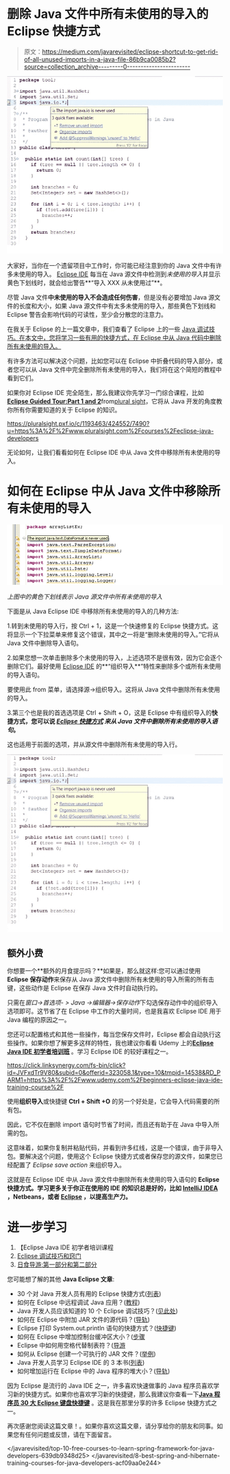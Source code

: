 # 删除 Java 文件中所有未使用的导入的 Eclipse 快捷方式

> 原文：<https://medium.com/javarevisited/eclipse-shortcut-to-get-rid-of-all-unused-imports-in-a-java-file-86b9ca0085b2?source=collection_archive---------0----------------------->

[![](img/3ce95e776f54065a5852925f265718c5.png)](https://click.linksynergy.com/fs-bin/click?id=JVFxdTr9V80&subid=0&offerid=323058.1&type=10&tmpid=14538&RD_PARM1=https%3A%2F%2Fwww.udemy.com%2Fbeginners-eclipse-java-ide-training-course%2F)

大家好，当你在一个遗留项目中工作时，你可能已经注意到你的 Java 文件中有许多未使用的导入。 [Eclipse IDE](http://www.java67.com/2018/02/5-free-eclipse-and-junit-online-courses-java-developers.html) 每当在 Java 源文件中检测到*未使用的导入*并显示黄色下划线时，就会给出警告**“导入 XXX 从未使用过”**。

尽管 Java 文件**中未使用的导入不会造成任何伤害**，但是没有必要增加 Java 源文件的长度和大小，如果 Java 源文件中有太多未使用的导入，那些黄色下划线和 Eclipse 警告会影响代码的可读性，至少会分散您的注意力。

在我关于 Eclipse 的上一篇文章中，我们查看了 Eclipse 上的一些 [Java 调试技巧。在本文中，您将学习一些有用的快捷方式，在 Eclipse 中从 Java 代码中删除所有未使用的导入。](https://javarevisited.blogspot.com/2011/07/java-debugging-tutorial-example-tips.html)

有许多方法可以解决这个问题，比如您可以在 Eclipse 中折叠代码的导入部分，或者您可以从 Java 文件中完全删除所有未使用的导入，我们将在这个简短的教程中看到它们。

如果你对 Eclipse IDE 完全陌生，那么我建议你先学习一门综合课程，比如[**Eclipse Guided Tour:Part 1 and 2**](https://pluralsight.pxf.io/c/1193463/424552/7490?u=https%3A%2F%2Fwww.pluralsight.com%2Fcourses%2Feclipse-guided-tour-part1)from[plural sight](https://javarevisited.blogspot.com/2017/12/top-10-pluralsight-courses-java-and-web-developers.html)，它将从 Java 开发的角度教你所有你需要知道的关于 Eclipse 的知识。

<https://pluralsight.pxf.io/c/1193463/424552/7490?u=https%3A%2F%2Fwww.pluralsight.com%2Fcourses%2Feclipse-java-developers>  

无论如何，让我们看看如何在 Eclipse IDE 中从 Java 文件中移除所有未使用的导入。

# 如何在 Eclipse 中从 Java 文件中移除所有未使用的导入

[![](img/acb607f914e112e7cce271dcba85863f.png)](https://javarevisited.blogspot.com/2020/05/top-5-courses-to-learn-eclipse-ide-for-java-developers.html)

*上图中的黄色下划线表示 Java 源文件中所有未使用的导入*

下面是从 Java Eclipse IDE 中移除所有未使用的导入的几种方法:

1.转到未使用的导入行，按 Ctrl + 1，这是一个快速修复的 Eclipse 快捷方式。这将显示一个下拉菜单来修复这个错误，其中之一将是“删除未使用的导入。”它将从 Java 文件中删除导入语句。

2.如果您想一次单击删除多个未使用的导入，上述选项不是很有效，因为它会逐个删除它们。最好使用 [Eclipse IDE](/javarevisited/6-free-best-eclipse-ide-courses-for-java-programmers-1229ee9e5d87) 的**“组织导入**”特性来删除多个或所有未使用的导入语句。

要使用此 from 菜单，请选择源→组织导入。这将从 Java 文件中删除所有未使用的导入。

3.第三个也是我的首选选项是 Ctrl + Shift + O，这是 Eclipse 中有组织导入的**快捷方式，您可以说 [*Eclipse 快捷方式*](https://javarevisited.blogspot.com/2018/07/top-30-eclipse-keyboard-shortcuts-java-programming.html) *来从 Java 文件中删除所有未使用的导入语句*。**

这也适用于前面的选项，并从源文件中删除所有未使用的导入行。

[![](img/e4f2957540381260a597a09c1321e0fc.png)](https://click.linksynergy.com/fs-bin/click?id=JVFxdTr9V80&subid=0&offerid=323058.1&type=10&tmpid=14538&RD_PARM1=https%3A%2F%2Fwww.udemy.com%2Feclipse-debugging-techniques-and-tricks%2F)

## 额外小费

你想要一个**额外的月食提示吗？**如果是，那么就这样:您可以通过使用 **Eclipse 保存动作**来保存从 Java 源文件中删除所有未使用的导入所需的所有击键，这些动作是 Eclipse 在保存 Java 文件时自动执行的。

只需在*窗口→首选项- > Java →编辑器→保存动作*下勾选保存动作中的组织导入选项即可。这节省了在 Eclipse 中工作的大量时间，也是我喜欢 Eclipse IDE 用于 Java 编程的原因之一。

您还可以配置格式和其他一些操作，每当您保存文件时，Eclipse 都会自动执行这些操作。如果你想了解更多这样的特性，我也建议你看看 Udemy 上的[**Eclipse Java IDE 初学者培训班**](https://click.linksynergy.com/fs-bin/click?id=JVFxdTr9V80&subid=0&offerid=323058.1&type=10&tmpid=14538&RD_PARM1=https%3A%2F%2Fwww.udemy.com%2Fbeginners-eclipse-java-ide-training-course%2F) 。学习 Eclipse IDE 的较好课程之一。

<https://click.linksynergy.com/fs-bin/click?id=JVFxdTr9V80&subid=0&offerid=323058.1&type=10&tmpid=14538&RD_PARM1=https%3A%2F%2Fwww.udemy.com%2Fbeginners-eclipse-java-ide-training-course%2F>  

使用**组织导入**或快捷键 **Ctrl + Shift +O** 的另一个好处是，它会导入代码需要的所有包。

因此，它不仅在删除 import 语句时节省了时间，而且还有助于在 Java 中导入所需的包。

这意味着，如果你复制并粘贴代码，并看到许多红线，这是一个错误，由于非导入包。要解决这个问题，使用这个 Eclipse 快捷方式或者保存您的源文件，如果您已经配置了 *Eclipse save action* 来组织导入。

这就是在 Eclipse IDE 中从 Java 源文件中删除所有未使用的导入语句的 **Eclipse 快捷方式。学习更多关于你正在使用的 IDE 的知识总是好的，比如 [IntelliJ IDEA](https://itnext.io/top-5-intellijidea-and-android-studio-courses-for-java-and-android-programmers-afcc27309b60) ，Netbeans，或者 [Eclipse](/javarevisited/6-free-best-eclipse-ide-courses-for-java-programmers-1229ee9e5d87) ，以提高生产力。**

# 进一步学习

1.  【Eclipse Java IDE 初学者培训课程
2.  [Eclipse 调试技巧和窍门](https://click.linksynergy.com/fs-bin/click?id=JVFxdTr9V80&subid=0&offerid=323058.1&type=10&tmpid=14538&RD_PARM1=https%3A%2F%2Fwww.udemy.com%2Feclipse-debugging-techniques-and-tricks%2F)
3.  [日食导游:第一部分和第二部分](https://pluralsight.pxf.io/c/1193463/424552/7490?u=https%3A%2F%2Fwww.pluralsight.com%2Fcourses%2Feclipse-guided-tour-part1)

您可能想了解的其他 **Java Eclipse 文章**:

*   30 个对 Java 开发人员有用的 Eclipse 快捷方式([列表](http://javarevisited.blogspot.com/2010/10/eclipse-tutorial-most-useful-eclipse.html))
*   如何在 Eclipse 中远程调试 Java 应用？([教程](http://javarevisited.blogspot.sg/2011/02/how-to-setup-remote-debugging-in.html))
*   Java 开发人员应该知道的 10 个 Eclipse 调试技巧？([见此处](http://javarevisited.blogspot.com/2011/07/java-debugging-tutorial-example-tips.html))
*   如何在 Eclipse 中附加 JAR 文件的源代码？([导轨](http://javarevisited.blogspot.com/2012/12/how-to-attach-source-in-eclipse-Jar-JDK-debugging.html))
*   Eclipse 打印 System.out.println 语句的快捷方式？([快捷键](http://javarevisited.blogspot.com/2012/10/eclipse-shortcut-to-systemoutprintln-in-java.html))
*   如何在 Eclipse 中增加控制台缓冲区大小？([步骤](http://javarevisited.blogspot.com/2013/03/how-to-increase-console-buffer-size-in.html)
*   Eclipse 中如何用空格代替制表符？([导游](http://javarevisited.blogspot.com/2016/06/how-to-make-eclipse-use-spaces-instead.html)
*   如何从 Eclipse 创建一个可执行的 JAR 文件？([举例](http://java67.com/2014/04/how-to-make-executable-jar-file-in-Java-Eclipse.html))
*   Java 开发人员学习 Eclipse IDE 的 3 本书([列表](http://javarevisited.blogspot.com/2016/03/3-books-to-learn-eclipse-ide-for-java-jee-programmers.html))
*   如何增加运行在 Eclipse 中的 Java 程序的堆大小？([导轨](http://www.java67.com/2016/02/how-to-increase-heap-size-of-java-program-eclipse-command-line.html))

因为 Eclipse 是流行的 Java IDE 之一，许多喜欢快速做事的 Java 程序员喜欢学习新的快捷方式。如果你也喜欢学习新的快捷键，那么我建议你查看一下[**Java 程序员 30 大 Eclipse 键盘快捷键**](https://javarevisited.blogspot.com/2018/07/top-30-eclipse-keyboard-shortcuts-java-programming.html) 。这是我在那里分享的许多 Eclipse 快捷方式之一。

再次感谢您阅读这篇文章！。如果你喜欢这篇文章，请分享给你的朋友和同事。如果您有任何问题或反馈，请在下面留言。

</javarevisited/top-10-free-courses-to-learn-spring-framework-for-java-developers-639db9348d25>  </javarevisited/8-best-spring-and-hibernate-training-courses-for-java-developers-acf09aa0e244> 